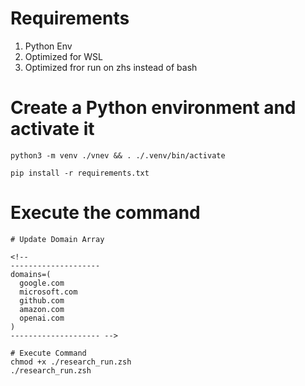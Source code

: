 # Requirements

1. Python Env 
1. Optimized for WSL
1. Optimized fror run on zhs instead of bash

# Create a Python environment and activate it

````
python3 -m venv ./vnev && . ./.venv/bin/activate

pip install -r requirements.txt
````

# Execute the command
````
# Update Domain Array

<!-- 
--------------------
domains=(
  google.com
  microsoft.com
  github.com
  amazon.com
  openai.com
)
-------------------- -->

# Execute Command
chmod +x ./research_run.zsh
./research_run.zsh
````